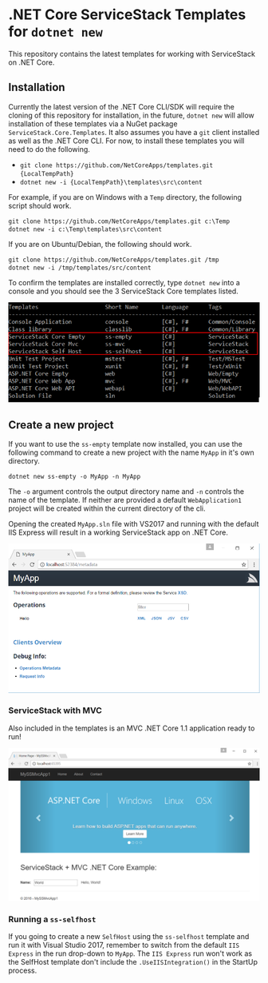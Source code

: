 # .NET Core ServiceStack Templates for `dotnet new`
This repository contains the latest templates for working with ServiceStack on .NET Core.

## Installation
Currently the latest version of the .NET Core CLI/SDK will require the cloning of this repository for installation, in the future, `dotnet new` will allow installation of these templates via a NuGet package `ServiceStack.Core.Templates`. It also assumes you have a `git` client installed as well as the .NET Core CLI. For now, to install these templates you will need to do the following.

- `git clone https://github.com/NetCoreApps/templates.git {LocalTempPath}`
- `dotnet new -i {LocalTempPath}\templates\src\content`

For example, if you are on Windows with a `Temp` directory, the following script should work.

```
git clone https://github.com/NetCoreApps/templates.git c:\Temp
dotnet new -i c:\Temp\templates\src\content
```

If you are on Ubuntu/Debian, the following should work.
```
git clone https://github.com/NetCoreApps/templates.git /tmp
dotnet new -i /tmp/templates/src/content
```

To confirm the templates are installed correctly, type `dotnet new` into a console and you should see the 3 ServiceStack Core templates listed. 

![](https://raw.githubusercontent.com/ServiceStack/Assets/master/img/servicestackvs/dotnet_new_preview.png)


## Create a new project
If you want to use the `ss-empty` template now installed, you can use the following command to create a new project with the name `MyApp` in it's own directory.

```
dotnet new ss-empty -o MyApp -n MyApp
```

The `-o` argument controls the output directory name and `-n` controls the name of the template. If neither are provided a default `WebApplication1` project will be created within the current directory of the cli.

Opening the created `MyApp.sln` file with VS2017 and running with the default IIS Express will result in a working ServiceStack app on .NET Core.

![](https://raw.githubusercontent.com/ServiceStack/Assets/master/img/servicestackvs/dotnet_new_example_running.png)

### ServiceStack with MVC
Also included in the templates is an MVC .NET Core 1.1 application ready to run!

![](https://raw.githubusercontent.com/ServiceStack/Assets/master/img/servicestackvs/dotnet_new_mvc_example_running.png)

### Running a `ss-selfhost`
If you going to create a new `SelfHost` using the `ss-selfhost` template and run it with Visual Studio 2017, remember to switch from the default `IIS Express` in the run drop-down to `MyApp`. The `IIS Express` run won't work as the SelfHost template don't include the `.UseIISIntegration()` in the StartUp process.

